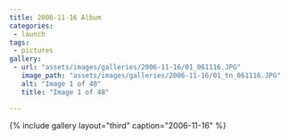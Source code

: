 ```yaml
---
title: 2006-11-16 Album
categories:
 - launch
tags:
 - pictures
gallery:
 - url: "assets/images/galleries/2006-11-16/01_061116.JPG"
   image_path: "assets/images/galleries/2006-11-16/01_tn_061116.JPG"
   alt: "Image 1 of 48"
   title: "Image 1 of 48"

---
```


{% include gallery layout="third" caption="2006-11-16" %}
